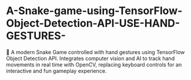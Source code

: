 # A-Snake-game-using-TensorFlow-Object-Detection-API-USE-HAND-GESTURES-
🐍 A modern Snake Game controlled with hand gestures using TensorFlow Object Detection API. Integrates computer vision and AI to track hand movements in real time with OpenCV, replacing keyboard controls for an interactive and fun gameplay experience.
